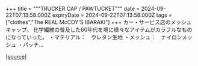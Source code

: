 +++
title = """TRUCKER CAP / PAWTUCKET"""
date = 2024-09-22T07:13:58.000Z
expiryDate = 2024-09-22T07:13:58.000Z
tags = ["clothes","The REAL McCOY'S IBARAKI"]
+++
カー・サービス店のメッシュキャップ。 化学繊維の普及した60年代を境に様々なアイテムがカラフルなものになっていった。 ・マテリアル：　ウレタン生地 ・メッシュ：　ナイロンメッシュ ・パッチ...

[[source]](https://the-realmccoys.ocnk.net/product/1448)
